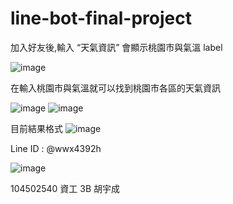 # line-bot-final-project


加入好友後,輸入 “天氣資訊” 會顯示桃園市與氣溫 label

![image](https://github.com/victor5566/line-bot-final-project/blob/master/Screenshot_20180530-225119_LINE.jpg)

在輸入桃園市與氣溫就可以找到桃園市各區的天氣資訊

![image](https://github.com/victor5566/line-bot-final-project/blob/master/Screenshot_20180530-225213_LINE.jpg)
![image](https://github.com/victor5566/line-bot-final-project/blob/master/Screenshot_20180530-225237_LINE.jpg)

目前結果格式
![image](https://github.com/victor5566/line-bot-final-project/blob/master/Screenshot_20180530-225256_Sheets.jpg)


Line ID : @wwx4392h

![image](https://github.com/victor5566/line-bot-final-project/blob/master/%E5%9C%96%E7%89%871.png)

104502540 資工 3B 胡宇成
